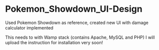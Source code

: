 # Pokemon_Showdown_UI-Design
Used Pokemon Showdown as reference, created new UI with damage calculator implemented

This needs to with Wamp stack (contains Apache, MySQL and PHP) I will upload the instruction for installation very soon!
